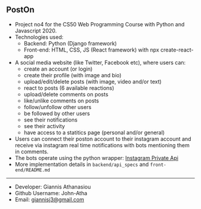 ## PostOn

* Project no4 for the CS50 Web Programming Course with Python and Javascript 2020.
* Technologies used:
    * Backend: Python (Django framework)
    * Front-end: HTML, CSS, JS (React framework) with npx create-react-app
* A social media website (like Twitter, Facebook etc), where users can:
    * create an account (or login)
    * create their profile (with image and bio)
    * upload/edit/delete posts (with image, video and/or text)
    * react to posts (6 available reactions)
    * upload/delete comments on posts
    * like/unlike comments on posts
    * follow/unfollow other users
    * be followed by other users
    * see their notifications
    * see their activity
    * have access to a statitics page (personal and/or general)
* Users can connect their poston account to their instagram account and receive via instagram real time notifications with bots mentioning them in comments.
* The bots operate using the python wrapper: [Instagram Private Api](https://github.com/ping/instagram_private_api)
* More implementation details in `backend/api_specs` and `front-end/README.md`

- - -

* Developer: Giannis Athanasiou
* Github Username: John-Atha
* Email: giannisj3@gmail.com